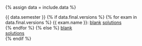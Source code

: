{% assign data = include.data %}
<tr>
	<td>{{ data.semester }}</td>
	<td> 
	{% if data.final.versions %}
		{% for exam in data.final.versions %}		
		{{ exam.name }}: <a href="{{ data.home }}/{{ exam.blank }}">blank</a> <a href="{{ data.home }}/{{ exam.solutions }}">solutions</a><br>
		{% endfor %}
	{% else %}
		<a href="{{ data.home }}/{{ data.final.blank }}">blank</a><br>
		<a href="{{ data.home }}/{{ data.final.solutions }}">solutions</a><br>
	{% endif %}	
	</td>
</tr>
